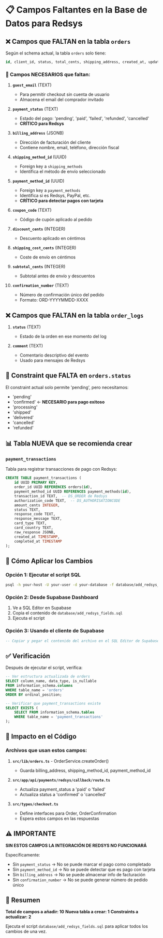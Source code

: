 # 📋 Campos Faltantes en la Base de Datos para Redsys

## ❌ Campos que FALTAN en la tabla `orders`

Según el schema actual, la tabla `orders` solo tiene:
```sql
id, client_id, status, total_cents, shipping_address, created_at, updated_at
```

### 🔴 Campos NECESARIOS que faltan:

1. **`guest_email`** (TEXT)
   - Para permitir checkout sin cuenta de usuario
   - Almacena el email del comprador invitado

2. **`payment_status`** (TEXT)
   - Estado del pago: 'pending', 'paid', 'failed', 'refunded', 'cancelled'
   - **CRÍTICO para Redsys**

3. **`billing_address`** (JSONB)
   - Dirección de facturación del cliente
   - Contiene nombre, email, teléfono, dirección fiscal

4. **`shipping_method_id`** (UUID)
   - Foreign key a `shipping_methods`
   - Identifica el método de envío seleccionado

5. **`payment_method_id`** (UUID)
   - Foreign key a `payment_methods`
   - Identifica si es Redsys, PayPal, etc.
   - **CRÍTICO para detectar pagos con tarjeta**

6. **`coupon_code`** (TEXT)
   - Código de cupón aplicado al pedido

7. **`discount_cents`** (INTEGER)
   - Descuento aplicado en céntimos

8. **`shipping_cost_cents`** (INTEGER)
   - Coste de envío en céntimos

9. **`subtotal_cents`** (INTEGER)
   - Subtotal antes de envío y descuentos

10. **`confirmation_number`** (TEXT)
    - Número de confirmación único del pedido
    - Formato: ORD-YYYYMMDD-XXXX

## ❌ Campos que FALTAN en la tabla `order_logs`

1. **`status`** (TEXT)
   - Estado de la orden en ese momento del log

2. **`comment`** (TEXT)
   - Comentario descriptivo del evento
   - Usado para mensajes de Redsys

## 🔴 Constraint que FALTA en `orders.status`

El constraint actual solo permite 'pending', pero necesitamos:
- 'pending'
- 'confirmed' ← **NECESARIO para pago exitoso**
- 'processing'
- 'shipped'
- 'delivered'
- 'cancelled'
- 'refunded'

## 📊 Tabla NUEVA que se recomienda crear

### `payment_transactions`
Tabla para registrar transacciones de pago con Redsys:

```sql
CREATE TABLE payment_transactions (
    id UUID PRIMARY KEY,
    order_id UUID REFERENCES orders(id),
    payment_method_id UUID REFERENCES payment_methods(id),
    transaction_id TEXT,  -- DS_ORDER de Redsys
    authorization_code TEXT,  -- DS_AUTHORISATIONCODE
    amount_cents INTEGER,
    status TEXT,
    response_code TEXT,
    response_message TEXT,
    card_type TEXT,
    card_country TEXT,
    raw_response JSONB,
    created_at TIMESTAMP,
    completed_at TIMESTAMP
);
```

## 🚀 Cómo Aplicar los Cambios

### Opción 1: Ejecutar el script SQL
```bash
psql -h your-host -U your-user -d your-database -f database/add_redsys_fields.sql
```

### Opción 2: Desde Supabase Dashboard
1. Ve a SQL Editor en Supabase
2. Copia el contenido de `database/add_redsys_fields.sql`
3. Ejecuta el script

### Opción 3: Usando el cliente de Supabase
```sql
-- Copiar y pegar el contenido del archivo en el SQL Editor de Supabase
```

## ✅ Verificación

Después de ejecutar el script, verifica:

```sql
-- Ver estructura actualizada de orders
SELECT column_name, data_type, is_nullable
FROM information_schema.columns
WHERE table_name = 'orders'
ORDER BY ordinal_position;

-- Verificar que payment_transactions existe
SELECT EXISTS (
    SELECT FROM information_schema.tables 
    WHERE table_name = 'payment_transactions'
);
```

## 📝 Impacto en el Código

### Archivos que usan estos campos:

1. **`src/lib/orders.ts`** - OrderService.createOrder()
   - Guarda billing_address, shipping_method_id, payment_method_id
   
2. **`src/app/api/payments/redsys/callback/route.ts`**
   - Actualiza payment_status a 'paid' o 'failed'
   - Actualiza status a 'confirmed' o 'cancelled'

3. **`src/types/checkout.ts`**
   - Define interfaces para Order, OrderConfirmation
   - Espera estos campos en las respuestas

## ⚠️ IMPORTANTE

**SIN ESTOS CAMPOS LA INTEGRACIÓN DE REDSYS NO FUNCIONARÁ**

Específicamente:
- Sin `payment_status` → No se puede marcar el pago como completado
- Sin `payment_method_id` → No se puede detectar que es pago con tarjeta
- Sin `billing_address` → No se puede almacenar info de facturación
- Sin `confirmation_number` → No se puede generar número de pedido único

## 🎯 Resumen

**Total de campos a añadir: 10**
**Nueva tabla a crear: 1**
**Constraints a actualizar: 2**

Ejecuta el script `database/add_redsys_fields.sql` para aplicar todos los cambios de una vez.
